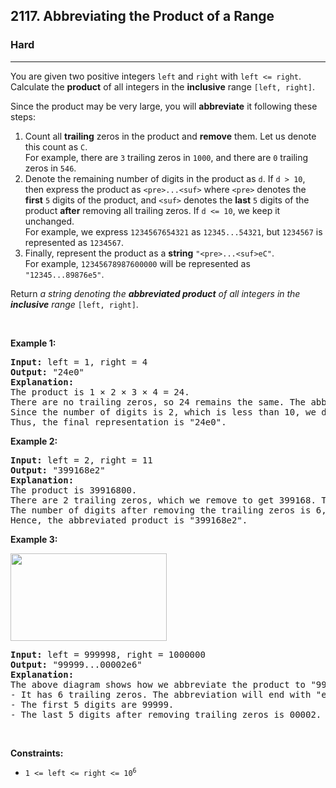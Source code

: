 <h2>2117. Abbreviating the Product of a Range</h2><h3>Hard</h3><hr><div><p>You are given two positive integers <code>left</code> and <code>right</code> with <code>left &lt;= right</code>. Calculate the <strong>product</strong> of all integers in the <strong>inclusive</strong> range <code>[left, right]</code>.</p>

<p>Since the product may be very large, you will <strong>abbreviate</strong> it following these steps:</p>

<ol>
	<li>Count all <strong>trailing</strong> zeros in the product and <strong>remove</strong> them. Let us denote this count as <code>C</code>.<br>
	For example, there are <code>3</code> trailing zeros in <code>1000</code>, and there are <code>0</code> trailing zeros in <code>546</code>.</li>
	<li>Denote the remaining number of digits in the product as <code>d</code>. If <code>d &gt; 10</code>, then express the product as <code>&lt;pre&gt;...&lt;suf&gt;</code> where <code>&lt;pre&gt;</code> denotes the <strong>first</strong> <code>5</code> digits of the product, and <code>&lt;suf&gt;</code> denotes the <strong>last</strong> <code>5</code> digits of the product <strong>after</strong> removing all trailing zeros. If <code>d &lt;= 10</code>, we keep it unchanged.<br>
	For example, we express <code>1234567654321</code> as <code>12345...54321</code>, but <code>1234567</code> is represented as <code>1234567</code>.</li>
	<li>Finally, represent the product as a <strong>string</strong> <code>"&lt;pre&gt;...&lt;suf&gt;eC"</code>.<br>
	For example, <code>12345678987600000</code> will be represented as <code>"12345...89876e5"</code>.</li>
</ol>

<p>Return <em>a string denoting the <strong>abbreviated product</strong> of all integers in the <strong>inclusive</strong> range</em> <code>[left, right]</code>.</p>

<p>&nbsp;</p>
<p><strong>Example 1:</strong></p>

<pre><strong>Input:</strong> left = 1, right = 4
<strong>Output:</strong> "24e0"
<strong>Explanation:</strong>
The product is 1 × 2 × 3 × 4 = 24.
There are no trailing zeros, so 24 remains the same. The abbreviation will end with "e0".
Since the number of digits is 2, which is less than 10, we do not have to abbreviate it further.
Thus, the final representation is "24e0". 
</pre>

<p><strong>Example 2:</strong></p>

<pre><strong>Input:</strong> left = 2, right = 11
<strong>Output:</strong> "399168e2"
<strong>Explanation:</strong>
The product is 39916800.
There are 2 trailing zeros, which we remove to get 399168. The abbreviation will end with "e2".
The number of digits after removing the trailing zeros is 6, so we do not abbreviate it further.
Hence, the abbreviated product is "399168e2".  
</pre>

<p><strong>Example 3:</strong></p>
<img alt="" src="https://assets.leetcode.com/uploads/2021/11/17/productdrawio.png" style="width: 250px; height: 140px;">
<pre><strong>Input:</strong> left = 999998, right = 1000000
<strong>Output:</strong> "99999...00002e6"
<strong>Explanation:</strong>
The above diagram shows how we abbreviate the product to "99999...00002e6".
- It has 6 trailing zeros. The abbreviation will end with "e6".
- The first 5 digits are 99999.
- The last 5 digits after removing trailing zeros is 00002.
</pre>

<p>&nbsp;</p>
<p><strong>Constraints:</strong></p>

<ul>
	<li><code>1 &lt;= left &lt;=&nbsp;right &lt;= 10<sup>6</sup></code></li>
</ul>
</div>